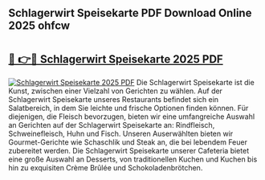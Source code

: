 ## Schlagerwirt Speisekarte PDF Download Online 2025 ohfcw

# <h2><a href="http://gcd4px.nevu.top/?p=Schlagerwirt+Speisekarte">🔗 👉🔴 Schlagerwirt Speisekarte 2025 PDF</a></h2>

[![Schlagerwirt Speisekarte 2025 PDF](https://i.imgur.com/dBaPXMq.png)](http://gcd4px.nevu.top/?p=Schlagerwirt+Speisekarte)
Die Schlagerwirt Speisekarte ist die Kunst, zwischen einer Vielzahl von Gerichten zu wählen. Auf der Schlagerwirt Speisekarte unseres Restaurants befindet sich ein Salatbereich, in dem Sie leichte und frische Optionen finden können. Für diejenigen, die Fleisch bevorzugen, bieten wir eine umfangreiche Auswahl an Gerichten auf der Schlagerwirt Speisekarte an: Rindfleisch, Schweinefleisch, Huhn und Fisch. Unseren Auserwählten bieten wir Gourmet-Gerichte wie Schaschlik und Steak an, die bei lebendem Feuer zubereitet werden. Die Schlagerwirt Speisekarte unserer Cafeteria bietet eine große Auswahl an Desserts, von traditionellen Kuchen und Kuchen bis hin zu exquisiten Crème Brûlée und Schokoladenbrötchen.
